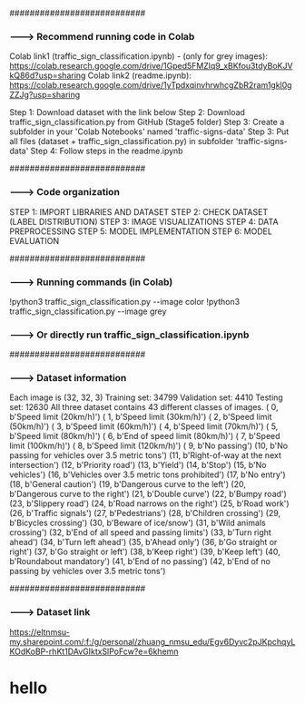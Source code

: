###########################
### ---> Recommend running code in Colab
Colab link1 (traffic_sign_classification.ipynb) - (only for grey images): https://colab.research.google.com/drive/1Gped5FMZlq9_xBKfou3tdyBoKJVkQ86d?usp=sharing
Colab link2 (readme.ipynb): https://colab.research.google.com/drive/1yTpdxqinvhrwhcgZbR2ram1gkl0gZZJg?usp=sharing

Step 1: Download dataset with the link below 
Step 2: Download traffic_sign_classification.py from GitHub (Stage5 folder)
Step 3: Create a subfolder in your 'Colab Notebooks' named 'traffic-signs-data'
Step 3: Put all files (dataset + traffic_sign_classification.py) in subfolder 'traffic-signs-data' 
Step 4: Follow steps in the readme.ipynb


###########################
### ---> Code organization
STEP 1: IMPORT LIBRARIES AND DATASET
STEP 2: CHECK DATASET (LABEL DISTRIBUTION)
STEP 3: IMAGE VISUALIZATIONS
STEP 4: DATA PREPROCESSING
STEP 5: MODEL IMPLEMENTATION
STEP 6: MODEL EVALUATION

###########################
### ---> Running commands (in Colab)
!python3 traffic_sign_classification.py --image color
!python3 traffic_sign_classification.py --image grey

### ---> Or directly run traffic_sign_classification.ipynb

###########################
### ---> Dataset information
Each image is (32, 32, 3)
Training set:   34799
Validation set: 4410
Testing set:    12630
All three dataset contains 43 different classes of images.
( 0, b'Speed limit (20km/h)') ( 1, b'Speed limit (30km/h)')
( 2, b'Speed limit (50km/h)') ( 3, b'Speed limit (60km/h)')
( 4, b'Speed limit (70km/h)') ( 5, b'Speed limit (80km/h)')
( 6, b'End of speed limit (80km/h)') ( 7, b'Speed limit (100km/h)')
( 8, b'Speed limit (120km/h)') ( 9, b'No passing')
(10, b'No passing for vehicles over 3.5 metric tons')
(11, b'Right-of-way at the next intersection') (12, b'Priority road')
(13, b'Yield') (14, b'Stop') (15, b'No vehicles')
(16, b'Vehicles over 3.5 metric tons prohibited') (17, b'No entry')
(18, b'General caution') (19, b'Dangerous curve to the left')
(20, b'Dangerous curve to the right') (21, b'Double curve')
(22, b'Bumpy road') (23, b'Slippery road')
(24, b'Road narrows on the right') (25, b'Road work')
(26, b'Traffic signals') (27, b'Pedestrians') (28, b'Children crossing')
(29, b'Bicycles crossing') (30, b'Beware of ice/snow')
(31, b'Wild animals crossing')
(32, b'End of all speed and passing limits') (33, b'Turn right ahead')
(34, b'Turn left ahead') (35, b'Ahead only') (36, b'Go straight or right')
(37, b'Go straight or left') (38, b'Keep right') (39, b'Keep left')
(40, b'Roundabout mandatory') (41, b'End of no passing')
(42, b'End of no passing by vehicles over 3.5 metric tons')

###########################
### ---> Dataset link
https://eltnmsu-my.sharepoint.com/:f:/g/personal/zhuang_nmsu_edu/Egv6Dyvc2pJKpchqyLKOdKoBP-rhKt1DAvGIktxSlPoFcw?e=6khemn

# hello
